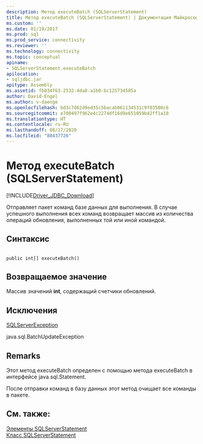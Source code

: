 ```yaml
---
description: Метод executeBatch (SQLServerStatement)
title: Метод executeBatch (SQLServerStatement) | Документация Майкрософт
ms.custom: ''
ms.date: 01/19/2017
ms.prod: sql
ms.prod_service: connectivity
ms.reviewer: ''
ms.technology: connectivity
ms.topic: conceptual
apiname:
- SQLServerStatement.executeBatch
apilocation:
- sqljdbc.jar
apitype: Assembly
ms.assetid: fb034f63-2532-4da8-a1b0-bc125734585a
author: David-Engel
ms.author: v-daenge
ms.openlocfilehash: bd3c7d62d9ed35c5bacab061134531c9f03580c6
ms.sourcegitcommit: e700497f962e4c2274df16d9e651059b42ff1a10
ms.translationtype: HT
ms.contentlocale: ru-RU
ms.lasthandoff: 08/17/2020
ms.locfileid: "88437726"
---
```

# <a name="executebatch-method-sqlserverstatement"></a>Метод executeBatch (SQLServerStatement)
[!INCLUDE[Driver_JDBC_Download](../../../includes/driver_jdbc_download.md)]

  Отправляет пакет команд базе данных для выполнения. В случае успешного выполнения всех команд возвращает массив из количества операций обновления, выполненных той или иной командой.  
  
## <a name="syntax"></a>Синтаксис  
  
```  
  
public int[] executeBatch()  
```  
  
## <a name="return-value"></a>Возвращаемое значение  
 Массив значений **int**, содержащий счетчики обновлений.  
  
## <a name="exceptions"></a>Исключения  
 [SQLServerException](../../../connect/jdbc/reference/sqlserverexception-class.md)  
  
 java.sql.BatchUpdateException  
  
## <a name="remarks"></a>Remarks  
 Этот метод executeBatch определен с помощью метода executeBatch в интерфейсе java.sql.Statement.  
  
 После отправки команд в базу данных этот метод очищает все команды в пакете.  
  
## <a name="see-also"></a>См. также:  
 [Элементы SQLServerStatement](../../../connect/jdbc/reference/sqlserverstatement-members.md)   
 [Класс SQLServerStatement](../../../connect/jdbc/reference/sqlserverstatement-class.md)  
  
  
